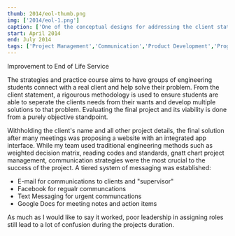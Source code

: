 ```yaml
---
thumb: 2014/eol-thumb.png
img: ['2014/eol-1.png']
caption: ['One of the conceptual designs for addressing the client statements']
start: April 2014
end: July 2014
tags: ['Project Management','Communication','Product Development','Programming','Client Specifications','Teamwork','Leadership']
---
```


Improvement to End of Life Service

<!-- more -->

The strategies and practice course aims to have groups of engineering students connect with a real client and help solve their problem. From the client statement, a rigourous methodology is used to ensure students are able to seperate the clients needs from their wants and develop multiple solutions to that problem. Evaluating the final project and its viability is done from a purely objective standpoint.

Withholding the client's name and all other project details, the final solution after many meetings was proposing a website with an integrated app interface. While my team used traditional engineering methods such as weighted decision matrix, reading codes and standards, gnatt chart project management, communication strategies were the most crucial to the success of the project. A tiered system of messaging was established:

* E-mail for communications to clients and "supervisor"  
* Facebook for regualr communcations  
* Text Messaging for urgent communcations  
* Google Docs for meeting notes and action items  

As much as I would like to say it worked, poor leadership in assigning roles still lead to a lot of confusion during the projects duration.
